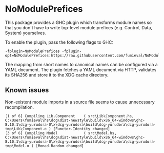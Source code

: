 NoModulePrefices
====

This package provides a GHC plugin which transforms module names so that you don't have to write top-level module prefices (e.g. Control, Data, System) yourselves.

To enable the plugin, pass the following flags to GHC:

```
-fplugin=NoModulePrefices -fplugin-opt=NoModulePrefices:https://raw.githubusercontent.com/fumieval/NoModulePrefices/c07381d49c1c8d617850c5ef0352ea5bcb9a8422/default.yaml@c8982f3bc53c6a4b5bc76d81f151a8379135de657e43c3c04d191eacdcc83dca
```

The mapping from short names to canonical names can be configured via a YAML document. The plugin fetches a YAML document via HTTP, validates its SHA256 and store it to the XDG cache directory.

Known issues
----

Non-existent module imports in a source file seems to cause unnecessary recompilation.

```
[1 of 6] Compiling Lib.Component    ( src\Lib\Component.hs, C:\Users\fumieval\hs\dcg\dist-newstyle\build\x86_64-windows\ghc-8.10.1\dcg-yurudora-0\x\dcg-yurudora\build\dcg-yurudora\dcg-yurudora-tmp\Lib\Component.o ) [Functor.Identity changed]
[3 of 6] Compiling Model            ( src\Model.hs, C:\Users\fumieval\hs\dcg\dist-newstyle\build\x86_64-windows\ghc-8.10.1\dcg-yurudora-0\x\dcg-yurudora\build\dcg-yurudora\dcg-yurudora-tmp\Model.o ) [Monad.Random changed]
```
